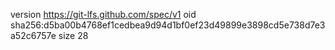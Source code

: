 version https://git-lfs.github.com/spec/v1
oid sha256:d5ba00b4768ef1cedbea9d94d1bf0ef23d49899e3898cd5e738d7e3a52c6757e
size 28
